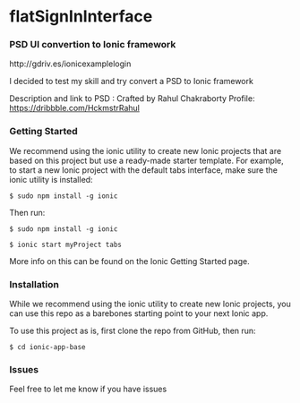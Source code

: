 # flatSignInInterface
<h3>PSD UI convertion to Ionic framework</h3>
 http://gdriv.es/ionicexamplelogin

I decided to test my skill and try convert a PSD to Ionic framework

Description and link to PSD :
Crafted by Rahul Chakraborty 
Profile: https://dribbble.com/HckmstrRahul

<h3>Getting Started</h3>
<p>We recommend using the ionic utility to create new Ionic projects that are based on this project but use a ready-made starter template. 
For example, to start a new Ionic project with the default tabs interface, make sure the ionic utility is installed:</p>

`$ sudo npm install -g ionic`

Then run:

`$ sudo npm install -g ionic`

`$ ionic start myProject tabs`


More info on this can be found on the Ionic Getting Started page.

<h3>Installation</h3>

While we recommend using the ionic utility to create new Ionic projects, you can use this repo as a barebones starting point to your next Ionic app.

To use this project as is, first clone the repo from GitHub, then run:

`$ cd ionic-app-base` 

<h3>Issues</h3>

Feel free to let me know if you have issues
